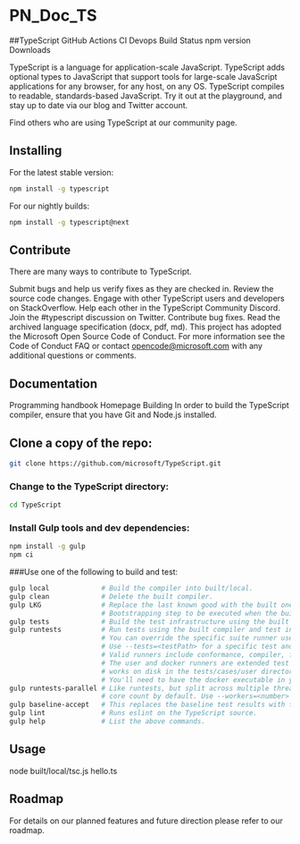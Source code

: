 # PN_Doc_TS

##TypeScript
GitHub Actions CI Devops Build Status npm version Downloads

TypeScript is a language for application-scale JavaScript. TypeScript adds optional types to JavaScript that support tools for large-scale JavaScript applications for any browser, for any host, on any OS. TypeScript compiles to readable, standards-based JavaScript. Try it out at the playground, and stay up to date via our blog and Twitter account.

Find others who are using TypeScript at our community page.

## Installing
For the latest stable version:
```bash
npm install -g typescript
```
For our nightly builds:
```bash
npm install -g typescript@next
```
## Contribute
There are many ways to contribute to TypeScript.

Submit bugs and help us verify fixes as they are checked in.
Review the source code changes.
Engage with other TypeScript users and developers on StackOverflow.
Help each other in the TypeScript Community Discord.
Join the #typescript discussion on Twitter.
Contribute bug fixes.
Read the archived language specification (docx, pdf, md).
This project has adopted the Microsoft Open Source Code of Conduct. For more information see the Code of Conduct FAQ or contact opencode@microsoft.com with any additional questions or comments.

## Documentation
Programming handbook
Homepage
Building
In order to build the TypeScript compiler, ensure that you have Git and Node.js installed.

## Clone a copy of the repo:
``` bash
git clone https://github.com/microsoft/TypeScript.git
```
### Change to the TypeScript directory:
```bash
cd TypeScript
```
### Install Gulp tools and dev dependencies:
```bash
npm install -g gulp
npm ci
```
###Use one of the following to build and test:
```bash
gulp local             # Build the compiler into built/local.
gulp clean             # Delete the built compiler.
gulp LKG               # Replace the last known good with the built one.
                       # Bootstrapping step to be executed when the built compiler reaches a stable state.
gulp tests             # Build the test infrastructure using the built compiler.
gulp runtests          # Run tests using the built compiler and test infrastructure.
                       # You can override the specific suite runner used or specify a test for this command.
                       # Use --tests=<testPath> for a specific test and/or --runner=<runnerName> for a specific suite.
                       # Valid runners include conformance, compiler, fourslash, project, user, and docker
                       # The user and docker runners are extended test suite runners - the user runner
                       # works on disk in the tests/cases/user directory, while the docker runner works in containers.
                       # You'll need to have the docker executable in your system path for the docker runner to work.
gulp runtests-parallel # Like runtests, but split across multiple threads. Uses a number of threads equal to the system
                       # core count by default. Use --workers=<number> to adjust this.
gulp baseline-accept   # This replaces the baseline test results with the results obtained from gulp runtests.
gulp lint              # Runs eslint on the TypeScript source.
gulp help              # List the above commands.
```
## Usage
node built/local/tsc.js hello.ts
## Roadmap
For details on our planned features and future direction please refer to our roadmap.
